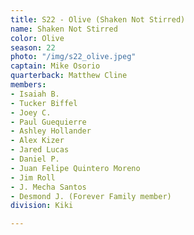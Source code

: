 ```yaml
---
title: S22 - Olive (Shaken Not Stirred)
name: Shaken Not Stirred
color: Olive
season: 22
photo: "/img/s22_olive.jpeg"
captain: Mike Osorio
quarterback: Matthew Cline
members:
- Isaiah B.
- Tucker Biffel
- Joey C.
- Paul Guequierre
- Ashley Hollander
- Alex Kizer
- Jared Lucas
- Daniel P.
- Juan Felipe Quintero Moreno
- Jim Roll
- J. Mecha Santos
- Desmond J. (Forever Family member)
division: Kiki

---
```

